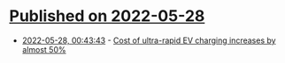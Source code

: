 # [Published on 2022-05-28](index.md)

* [2022-05-28, 00:43:43](https://news.ycombinator.com/item?id=31536548) - [Cost of ultra-rapid EV charging increases by almost 50%](https://www.autocar.co.uk/car-news/consumer/cost-ultra-rapid-ev-charging-increases-almost-50)
